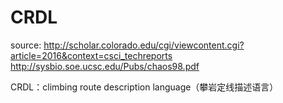CRDL
====
source: http://scholar.colorado.edu/cgi/viewcontent.cgi?article=2016&context=csci_techreports
http://sysbio.soe.ucsc.edu/Pubs/chaos98.pdf

CRDL：climbing route description language（攀岩定线描述语言）
